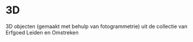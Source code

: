 # 3D
3D objecten (gemaakt met behulp van fotogrammetrie) uit de collectie van Erfgoed Leiden en Omstreken
